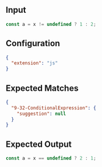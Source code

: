 
## Input
```javascript input
const a = x != undefined ? 1 : 2;
```

## Configuration
```json configuration
{
  "extension": "js"
}
```

## Expected Matches
```json expected matches
{
  "9-32-ConditionalExpression": {
    "suggestion": null
  }
}
```

## Expected Output
```javascript expected output
const a = x == undefined ? 2 : 1;
```
